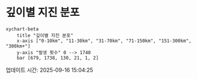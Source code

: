 # 깊이별 지진 분포

```mermaid
xychart-beta
    title "깊이별 지진 분포"
    x-axis ["0-10km", "11-30km", "31-70km", "71-150km", "151-300km", "300km+"]
    y-axis "발생 횟수" 0 --> 1740
    bar [679, 1738, 130, 21, 1, 2]
```

업데이트 시간: 2025-09-16 15:04:25
